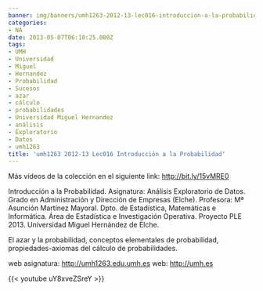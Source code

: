 ```yaml
---
banner: img/banners/umh1263-2012-13-lec016-introduccion-a-la-probabilidad.jpg
categories:
- NA
date: 2013-05-07T06:10:25.000Z
tags:
- UMH
- Universidad
- Miguel
- Hernandez
- Probabilidad
- Sucesos
- azar
- cálculo
- probabilidades
- Universidad Miguel Hernandez
- análisis
- Exploratorio
- Datos
- umh1263
title: 'umh1263 2012-13 Lec016 Introducción a la Probabilidad'
---
```


Más vídeos de la colección en el siguiente link: http://bit.ly/15vMRE0

Introducción a la Probabilidad.
Asignatura: Análisis Exploratorio de Datos.
Grado en Administración y Dirección de Empresas (Elche).
Profesora: Mª Asunción Martínez Mayoral.
Dpto. de Estadística, Matemáticas e Informática.
Área de Estadística e Investigación Operativa.
Proyecto PLE 2013. Universidad Miguel Hernández de Elche.

El azar y la probabilidad, conceptos elementales de probabilidad, propiedades-axiomas del cálculo de probabilidades.

web asignatura: http://umh1263.edu.umh.es
web: http://umh.es

{{< youtube uY8xveZSreY >}}
